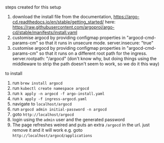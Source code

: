 steps created for this setup
1. download the install file from the documentation, https://argo-cd.readthedocs.io/en/stable/getting_started/ here: https://raw.githubusercontent.com/argoproj/argo-cd/stable/manifests/install.yaml
2. customise argocd by providing configmap properties in "argocd-cmd-params-cm" so that it runs in unsecure mode. server.insecure: "true"  
3. customise argocd by providing configmap properties in "argocd-cmd-params-cm" so that it runs on a different root path for the ingress.   server.rootpath: "/argocd"  (don't know why, but doing things using the middleware to strip the path doesn't seem to work, so we do it this way)

to install
1. run `brew install argocd`
2. run `kubectl create namespace argocd`
2. run `k apply -n argocd -f argo-install.yaml`
2. run `k apply -f ingress-argocd.yaml`
3. navigate to `localhost/argocd`
4. run `argocd admin initial-password -n argocd`
5. goto `http://localhost/argocd`
5. login using the `admin` user and the generated password
6. The page refreshes weired and puts an extra `/argocd` in the url. just remove it and it will work e.g. goto `http://localhost/argocd/applications` 